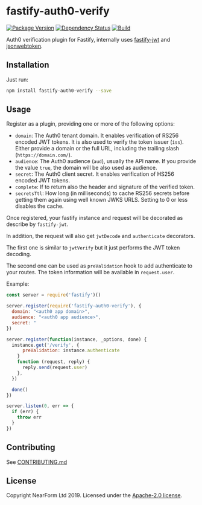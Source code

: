 # fastify-auth0-verify

[![Package Version](https://img.shields.io/npm/v/fastify-auth0-verify.svg)](https://npm.im/fastify-auth0-verify)
[![Dependency Status](https://img.shields.io/david/nearform/fastify-auth0-verify)](https://david-dm.org/nearform/fastify-auth0-verify)
[![Build](https://github.com/nearform/fastify-auth0-verify/workflows/CI/badge.svg)](https://github.com/nearform/fastify-auth0-verify/actions?query=workflow%3ACI)

<!-- [![Code Coverage](https://img.shields.io/codecov/c/gh/nearform/-verify?token=d0ae1643f35c4c4f9714a357f796d05d)](https://codecov.io/gh/nearform/fastify-auth0-verify) -->

Auth0 verification plugin for Fastify, internally uses [fastify-jwt](https://npm.im/fastify-jwt) and [jsonwebtoken](https://npm.im/jsonwebtoken).

## Installation

Just run:

```bash
npm install fastify-auth0-verify --save
```

## Usage

Register as a plugin, providing one or more of the following options:

- `domain`: The Auth0 tenant domain. It enables verification of RS256 encoded JWT tokens. It is also used to verify the token issuer (`iss`). Either provide a domain or the full URL, including the trailing slash (`https://domain.com/`).
- `audience`: The Auth0 audience (`aud`), usually the API name. If you provide the value `true`, the domain will be also used as audience.
- `secret`: The Auth0 client secret. It enables verification of HS256 encoded JWT tokens.
- `complete`: If to return also the header and signature of the verified token.
- `secretsTtl`: How long (in milliseconds) to cache RS256 secrets before getting them again using well known JWKS URLS. Setting to 0 or less disables the cache.

Once registered, your fastify instance and request will be decorated as describe by `fastify-jwt`.

In addition, the request will also get `jwtDecode` and `authenticate` decorators.

The first one is similar to `jwtVerify` but it just performs the JWT token decoding.

The second one can be used as `preValidation` hook to add authenticate to your routes. The token information will be available in `request.user`.

Example:

```js
const server = require('fastify')()

server.register(require('fastify-auth0-verify'), {
  domain: "<auth0 app domain>",
  audience: "<auth0 app audience>",
  secret: "
})

server.register(function(instance, _options, done) {
  instance.get('/verify', {
      preValidation: instance.authenticate
    }
    function (request, reply) {
      reply.send(request.user)
    },
  })

  done()
})

server.listen(0, err => {
  if (err) {
    throw err
  }
})
```

## Contributing

See [CONTRIBUTING.md](./CONTRIBUTING.md)

## License

Copyright NearForm Ltd 2019. Licensed under the [Apache-2.0 license](http://www.apache.org/licenses/LICENSE-2.0).

